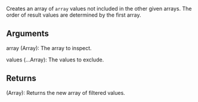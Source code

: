 Creates an array of `array` values not included in the other given arrays. The order of result values are determined by the first array.

## Arguments
array (Array): The array to inspect.

values (...Array): The values to exclude.


## Returns
(Array): Returns the new array of filtered values.
